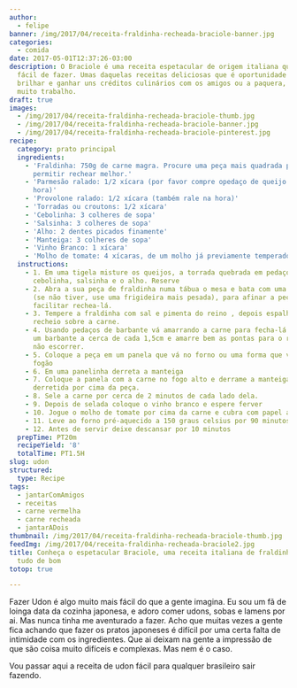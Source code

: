 ```yaml
---
author:
  - felipe
banner: /img/2017/04/receita-fraldinha-recheada-braciole-banner.jpg
categories:
  - comida
date: 2017-05-01T12:37:26-03:00
description: O Braciole é uma receita espetacular de origem italiana que é deliciosamente
  fácil de fazer. Umas daquelas receitas deliciosas que é oportunidade para
  brilhar e ganhar uns créditos culinários com os amigos ou a paquera, sem ter
  muito trabalho.
draft: true
images:
  - /img/2017/04/receita-fraldinha-recheada-braciole-thumb.jpg
  - /img/2017/04/receita-fraldinha-recheada-braciole-banner.jpg
  - /img/2017/04/receita-fraldinha-recheada-braciole-pinterest.jpg
recipe:
  category: prato principal
  ingredients:
    - 'Fraldinha: 750g de carne magra. Procure uma peça mais quadrada para
      permitir rechear melhor.'
    - 'Parmesão ralado: 1/2 xícara (por favor compre opedaço de queijo e rale na
      hora)'
    - 'Provolone ralado: 1/2 xícara (também rale na hora)'
    - 'Torradas ou croutons: 1/2 xícara'
    - 'Cebolinha: 3 colheres de sopa'
    - 'Salsinha: 3 colheres de sopa'
    - 'Alho: 2 dentes picados finamente'
    - 'Manteiga: 3 colheres de sopa'
    - 'Vinho Branco: 1 xícara'
    - 'Molho de tomate: 4 xícaras, de um molho já previamente temperado'
  instructions:
    - 1. Em uma tigela misture os queijos, a torrada quebrada em pedaços,
      cebolinha, salsinha e o alho. Reserve
    - 2. Abra a sua peça de fraldinha numa tábua o mesa e bata com uma martelo
      (se não tiver, use uma frigideira mais pesada), para afinar a peça e
      facilitar rechea-lá.
    - 3. Tempere a fraldinha com sal e pimenta do reino , depois espalhe o
      recheio sobre a carne.
    - 4. Usando pedaços de barbante vá amarrando a carne para fecha-lá. Coloque
      um barbante a cerca de cada 1,5cm e amarre bem as pontas para o recheio
      não escorrer.
    - 5. Coloque a peça em um panela que vá no forno ou uma forma que vá no
      fogão
    - 6. Em uma panelinha derreta a manteiga
    - 7. Coloque a panela com a carne no fogo alto e derrame a manteiga
      derretida por cima da peça.
    - 8. Sele a carne por cerca de 2 minutos de cada lado dela.
    - 9. Depois de selada coloque o vinho branco e espere ferver
    - 10. Jogue o molho de tomate por cima da carne e cubra com papel alumínio.
    - 11. Leve ao forno pré-aquecido a 150 graus celsius por 90 minutos.
    - 12. Antes de servir deixe descansar por 10 minutos
  prepTime: PT20m
  recipeYield: '8'
  totalTime: PT1.5H
slug: udon
structured:
  type: Recipe
tags:
  - jantarComAmigos
  - receitas
  - carne vermelha
  - carne recheada
  - jantarADois
thumbnail: /img/2017/04/receita-fraldinha-recheada-braciole-thumb.jpg
feedImg: /img/2017/04/receita-fraldinha-recheada-braciole2.jpg
title: Conheça o espetacular Braciole, uma receita italiana de fraldinha recheada com
  tudo de bom
totop: true

---
```


Fazer Udon é algo muito mais fácil do que a gente imagina. Eu sou um fã de loinga data da cozinha japonesa, e adoro comer udons, sobas e lamens por ai. Mas nunca tinha me aventurado a fazer. Acho que muitas vezes a gente fica achando que fazer os pratos japoneses é difícil por uma certa falta de intimidade com os ingredientes. Que ai deixam na gente a impressão de que são coisa muito difíceis e complexas. Mas nem é o caso.

Vou passar aqui a receita de udon fácil para qualquer brasileiro sair fazendo.


